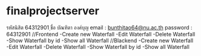 # finalprojectserver
รหัสนิสิต 64312901 ฺชื่อ บัณฑิตา องศ์บุญ
email : bunthitao64@nu.ac.th
password : 64312901
//Frontend
-Create new Waterfall
-Edit Waterfall
-Delete Waterfall
-Show Waterfall by id
-Show all Waterfall
//Blackend
-Create new Waterfall
-Edit Waterfall
-Delete Waterfall
-Show Waterfall by id
-Show all Waterfall
